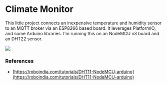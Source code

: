 # Climate Monitor

This little project connects an inexpensive temperature and humidity sensor to an MQTT broker via an ESP8266 based board. It leverages PlatformIO, and some Arduino libraries. I'm running this on an NodeMCU v3 board and an DHT22 sensor.

![](docs/dh22-pinouts.jpg)

### References

- [https://roboindia.com/tutorials/DHT11-NodeMCU-arduino](https://roboindia.com/tutorials/DHT11-NodeMCU-arduino)

